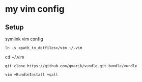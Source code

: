 # my vim config

## Setup

symlink vim config
```
ln -s <path_to_dotfiles>/vim ~/.vim
```

cd ~/.vim

```
git clone https://github.com/gmarik/vundle.git bundle/vundle
```

```
vim +BundleInstall +qall
```
